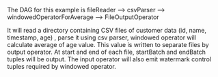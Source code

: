 The DAG for this example is
fileReader --> csvParser --> windowedOperatorForAverage --> FileOutputOperator

It will read a directory containing CSV files of customer data (id, name, timestamp, age) , parse it using csv parser, windowed operator will calculate average of age value. This value is written to separate files by output operator.
At start and end of each file, startBatch and endBatch tuples will be output. The input operator will also emit watermark control tuples required by windowed operator.

